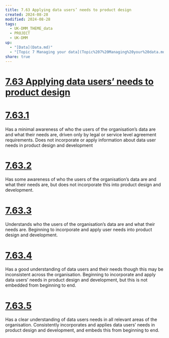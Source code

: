 ```yaml
---
title: 7.63 Applying data users’ needs to product design
created: 2024-08-28
modified: 2024-08-28
tags:
  - UK-DMM_THEME_data
  - PROJECT
  - UK-DMM
up:
  - "[Data](Data.md)"
  - "[Topic 7 Managing your data](Topic%207%20Managing%20your%20data.md)"
share: true
---
```

# [7.63 Applying data users’ needs to product design](7.63%20Applying%20data%20users%E2%80%99%20needs%20to%20product%20design.md)
# [7.63.1](7.63.1.md)

Has a minimal awareness of who the users of the organisation’s data are and what their needs are, driven only by legal or service level agreement requirements. Does not incorporate or apply information about data user needs in product design and development

# [7.63.2](7.63.2.md)

Has some awareness of who the users of the organisation’s data are and what their needs are, but does not incorporate this into product design and development.

# [7.63.3](7.63.3.md)

Understands who the users of the organisation’s data are and what their needs are. Beginning to incorporate and apply user needs into product design and development.

# [7.63.4](7.63.4.md)

Has a good understanding of data users and their needs though this may be inconsistent across the organisation. Beginning to incorporate and apply data users’ needs in product design and development, but this is not embedded from beginning to end.

# [7.63.5](7.63.5.md)

Has a clear understanding of data users needs in all relevant areas of the organisation. Consistently incorporates and applies data users’ needs in product design and development, and embeds this from beginning to end.
